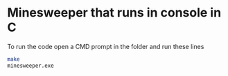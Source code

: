 # Minesweeper that runs in console in C
To run the code open a CMD prompt in the folder and run these lines
 
 ```bash
 make
 minesweeper.exe
 ```
